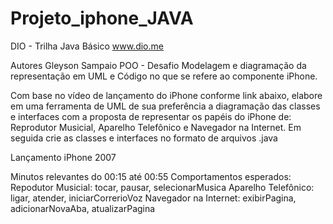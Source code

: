 # Projeto_iphone_JAVA

DIO - Trilha Java Básico
www.dio.me

Autores
Gleyson Sampaio
POO - Desafio
Modelagem e diagramação da representação em UML e Código no que se refere ao componente iPhone.

Com base no vídeo de lançamento do iPhone conforme link abaixo, elabore em uma ferramenta de UML de sua preferência a diagramação das classes e interfaces com a proposta de representar os papéis do iPhone de: Reprodutor Musicial, Aparelho Telefônico e Navegador na Internet. Em seguida crie as classes e interfaces no formato de arquivos .java

Lançamento iPhone 2007

Minutos relevantes do 00:15 até 00:55
Comportamentos esperados:
Repodutor Musicial: tocar, pausar, selecionarMusica
Aparelho Telefônico: ligar, atender, iniciarCorrerioVoz
Navegador na Internet: exibirPagina, adicionarNovaAba, atualizarPagina
